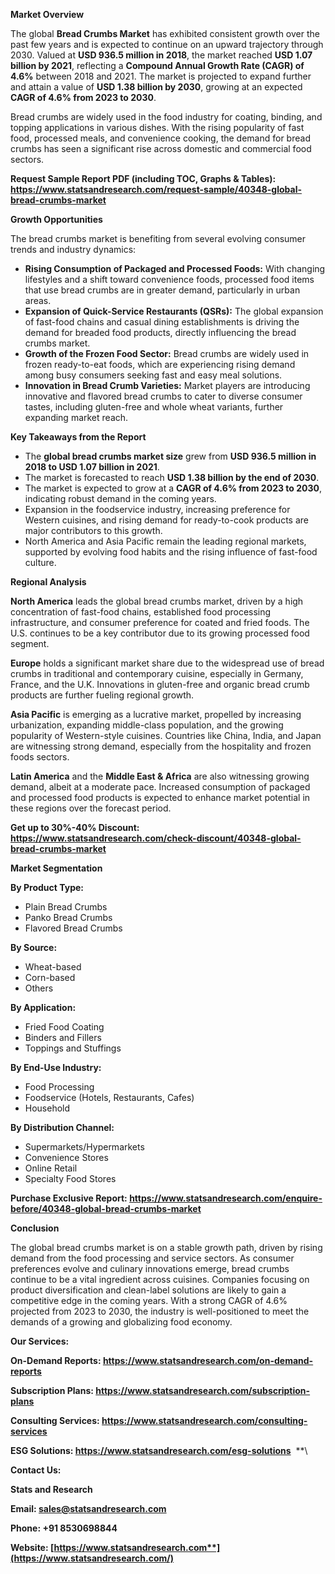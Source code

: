 ﻿**Market Overview**

The global **Bread Crumbs Market** has exhibited consistent growth over the past few years and is expected to continue on an upward trajectory through 2030. Valued at **USD 936.5 million in 2018**, the market reached **USD 1.07 billion by 2021**, reflecting a **Compound Annual Growth Rate (CAGR) of 4.6%** between 2018 and 2021. The market is projected to expand further and attain a value of **USD 1.38 billion by 2030**, growing at an expected **CAGR of 4.6% from 2023 to 2030**.

Bread crumbs are widely used in the food industry for coating, binding, and topping applications in various dishes. With the rising popularity of fast food, processed meals, and convenience cooking, the demand for bread crumbs has seen a significant rise across domestic and commercial food sectors.

**Request Sample Report PDF (including TOC, Graphs & Tables): <https://www.statsandresearch.com/request-sample/40348-global-bread-crumbs-market>**

**Growth Opportunities**

The bread crumbs market is benefiting from several evolving consumer trends and industry dynamics:

- **Rising Consumption of Packaged and Processed Foods:** With changing lifestyles and a shift toward convenience foods, processed food items that use bread crumbs are in greater demand, particularly in urban areas.
- **Expansion of Quick-Service Restaurants (QSRs):** The global expansion of fast-food chains and casual dining establishments is driving the demand for breaded food products, directly influencing the bread crumbs market.
- **Growth of the Frozen Food Sector:** Bread crumbs are widely used in frozen ready-to-eat foods, which are experiencing rising demand among busy consumers seeking fast and easy meal solutions.
- **Innovation in Bread Crumb Varieties:** Market players are introducing innovative and flavored bread crumbs to cater to diverse consumer tastes, including gluten-free and whole wheat variants, further expanding market reach.

**Key Takeaways from the Report**

- The **global bread crumbs market size** grew from **USD 936.5 million in 2018 to USD 1.07 billion in 2021**.
- The market is forecasted to reach **USD 1.38 billion by the end of 2030**.
- The market is expected to grow at a **CAGR of 4.6% from 2023 to 2030**, indicating robust demand in the coming years.
- Expansion in the foodservice industry, increasing preference for Western cuisines, and rising demand for ready-to-cook products are major contributors to this growth.
- North America and Asia Pacific remain the leading regional markets, supported by evolving food habits and the rising influence of fast-food culture.

**Regional Analysis**

**North America** leads the global bread crumbs market, driven by a high concentration of fast-food chains, established food processing infrastructure, and consumer preference for coated and fried foods. The U.S. continues to be a key contributor due to its growing processed food segment.

**Europe** holds a significant market share due to the widespread use of bread crumbs in traditional and contemporary cuisine, especially in Germany, France, and the U.K. Innovations in gluten-free and organic bread crumb products are further fueling regional growth.

**Asia Pacific** is emerging as a lucrative market, propelled by increasing urbanization, expanding middle-class population, and the growing popularity of Western-style cuisines. Countries like China, India, and Japan are witnessing strong demand, especially from the hospitality and frozen foods sectors.

**Latin America** and the **Middle East & Africa** are also witnessing growing demand, albeit at a moderate pace. Increased consumption of packaged and processed food products is expected to enhance market potential in these regions over the forecast period.

**Get up to 30%-40% Discount: <https://www.statsandresearch.com/check-discount/40348-global-bread-crumbs-market>**

**Market Segmentation**

**By Product Type:**

- Plain Bread Crumbs
- Panko Bread Crumbs
- Flavored Bread Crumbs

**By Source:**

- Wheat-based
- Corn-based
- Others

**By Application:**

- Fried Food Coating
- Binders and Fillers
- Toppings and Stuffings

**By End-Use Industry:**

- Food Processing
- Foodservice (Hotels, Restaurants, Cafes)
- Household

**By Distribution Channel:**

- Supermarkets/Hypermarkets
- Convenience Stores
- Online Retail
- Specialty Food Stores

**Purchase Exclusive Report: <https://www.statsandresearch.com/enquire-before/40348-global-bread-crumbs-market>**

**Conclusion**

The global bread crumbs market is on a stable growth path, driven by rising demand from the food processing and service sectors. As consumer preferences evolve and culinary innovations emerge, bread crumbs continue to be a vital ingredient across cuisines. Companies focusing on product diversification and clean-label solutions are likely to gain a competitive edge in the coming years. With a strong CAGR of 4.6% projected from 2023 to 2030, the industry is well-positioned to meet the demands of a growing and globalizing food economy.

**Our Services:** 

**On-Demand Reports: <https://www.statsandresearch.com/on-demand-reports>** 

**Subscription Plans: <https://www.statsandresearch.com/subscription-plans>** 

**Consulting Services: <https://www.statsandresearch.com/consulting-services>** 

**ESG Solutions: <https://www.statsandresearch.com/esg-solutions>** 
**\


**Contact Us:** 

**Stats and Research** 

**Email: <sales@statsandresearch.com>** 

**Phone: +91 8530698844** 

**Website: [https://www.statsandresearch.com**](https://www.statsandresearch.com/)**

